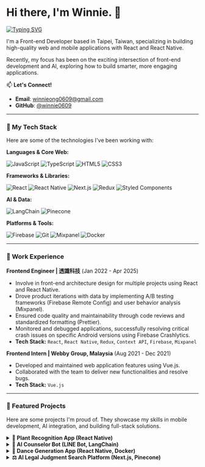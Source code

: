 
# Hi there, I'm Winnie. 👋

<a href="https://git.io/typing-svg"><img src="https://readme-typing-svg.herokuapp.com?font=Fira+Code&size=25&pause=1000&color=24292E&width=435&lines=A+Front-end+Developer;Passionate+about+AI+Integration;Building+Intuitive+Web+%26+Mobile+Apps" alt="Typing SVG" /></a>

I'm a Front-end Developer based in Taipei, Taiwan, specializing in building high-quality web and mobile applications with React and React Native.

Recently, my focus has been on the exciting intersection of front-end development and AI, exploring how to build smarter, more engaging applications.

📫 **Let's Connect!**
* **Email**: [winnieong0609@gmail.com](mailto:winnieong0609@gmail.com)
* **GitHub**: [@winnie0609](https://github.com/winnie0609)

---

### 🚀 My Tech Stack

Here are some of the technologies I've been working with:

**Languages & Core Web:**
<p>
  <img src="https://img.shields.io/badge/JavaScript-F7DF1E?style=for-the-badge&logo=javascript&logoColor=black" alt="JavaScript" />
  <img src="https://img.shields.io/badge/TypeScript-3178C6?style=for-the-badge&logo=typescript&logoColor=white" alt="TypeScript" />
  <img src="https://img.shields.io/badge/HTML5-E34F26?style=for-the-badge&logo=html5&logoColor=white" alt="HTML5" />
  <img src="https://img.shields.io/badge/CSS3-1572B6?style=for-the-badge&logo=css3&logoColor=white" alt="CSS3" />
</p>

**Frameworks & Libraries:**
<p>
  <img src="https://img.shields.io/badge/React-61DAFB?style=for-the-badge&logo=react&logoColor=black" alt="React" />
  <img src="https://img.shields.io/badge/React_Native-61DAFB?style=for-the-badge&logo=react&logoColor=black" alt="React Native" />
  <img src="https://img.shields.io/badge/Next.js-000000?style=for-the-badge&logo=nextdotjs&logoColor=white" alt="Next.js" />
  <img src="https://img.shields.io/badge/Redux-764ABC?style=for-the-badge&logo=redux&logoColor=white" alt="Redux" />
  <img src="https://img.shields.io/badge/Styled_Components-DB7093?style=for-the-badge&logo=styled-components&logoColor=white" alt="Styled Components" />
</p>

**AI & Data:**
<p>
  <img src="https://img.shields.io/badge/LangChain-FFFFFF?style=for-the-badge&logo=langchain&logoColor=black" alt="LangChain" />
  <img src="https://img.shields.io/badge/Pinecone-000000?style=for-the-badge&logo=pinecone&logoColor=white" alt="Pinecone" />
</p>

**Platforms & Tools:**
<p>
  <img src="https://img.shields.io/badge/Firebase-FFCA28?style=for-the-badge&logo=firebase&logoColor=black" alt="Firebase" />
  <img src="https://img.shields.io/badge/Git-F05032?style=for-the-badge&logo=git&logoColor=white" alt="Git" />
  <img src="https://img.shields.io/badge/Mixpanel-A065E4?style=for-the-badge&logo=mixpanel&logoColor=white" alt="Mixpanel" />
  <img src="https://img.shields.io/badge/Docker-2496ED?style=for-the-badge&logo=docker&logoColor=white" alt="Docker" />
</p>

---

### 💼 Work Experience

**Frontend Engineer | 透識科技** (Jan 2022 - Apr 2025)
* Involve in front-end architecture design for multiple projects using React and React Native.
* Drove product iterations with data by implementing A/B testing frameworks (Firebase Remote Config) and user behavior analysis (Mixpanel).
* Ensured code quality and maintainability through code reviews and standardized formatting (Prettier).
* Monitored and debugged applications, successfully resolving critical crash issues on specific Android versions using Firebase Crashlytics.
* **Tech Stack:** `React`, `React Native`, `Redux`, `Context API`, `Firebase`, `Mixpanel`

**Frontend Intern | Webby Group, Malaysia** (Aug 2021 - Dec 2021)
* Developed and maintained web application features using Vue.js.
* Collaborated with the team to deliver new functionalities and resolve bugs.
* **Tech Stack:** `Vue.js`

---

### 🔧 Featured Projects

Here are some projects I'm proud of. They showcase my skills in mobile development, AI integration, and building full-stack solutions.
<details>
<summary><strong>🌿 Plant Recognition App (React Native)</strong></summary>
<p>
A mobile app that evolved from a simple tool to a long-term plant care companion. I led a crucial A/B test that reshaped the product's core strategy based on user data.
<ul>
    <li><strong>My Contributions:</strong> Camera integration, push notification system, and journal feature development.</li>
    <li><strong>Tech Stack:</strong> <code>React Native</code>, <code>Firebase A/B Testing</code>, <code>Mixpanel</code></li>
</ul>
</p>
</details>

<details>
<summary><strong>🤖 AI Counselor Bot (LINE Bot, LangChain)</strong></summary>
<p>
An AI-powered chatbot designed to provide psychological counseling. I was deeply involved in enhancing the conversation quality.
<ul>
    <li><strong>My Contributions:</strong> Fine-tuning the LLM (data collection & cleaning), prompt engineering, and designing a complex agent workflow with LangChain to optimize response quality.</li>
    <li><strong>Tech Stack:</strong> <code>LangChain</code>, <code>LINE Bot API</code></li>
</ul>
</p>
</details>

<details>
<summary><strong>💃 Dance Generation App (React Native, Docker)</strong></summary>
<p>
A creative app that generates dance videos from user uploads. I participated in designing the entire pipeline from user upload to video generation.
<ul>
    <li><strong>My Contributions:</strong> Integrated multiple AI models (pose estimation, motion generation) deployed in Docker containers and helped resolve backend memory bottlenecks.</li>
    <li><strong>Tech Stack:</strong> <code>React Native</code>, <code>Docker</code>, <code>RunPod</code></li>
</ul>
</p>
</details>

<details>
<summary><strong>⚖️ AI Legal Judgment Search Platform (Next.js, Pinecone)</strong></summary>
<p>
A Proof-of-Concept project for searching legal precedents using AI. I was responsible for the entire front-end architecture and development.
<ul>
    <li><strong>My Contributions:</strong> Built the user interface with Next.js and connected it to a backend RAG service composed of Firebase Cloud Functions, Pinecone, and external LLMs.</li>
    <li><strong>Tech Stack:</strong> <code>Next.js</code>, <code>Pinecone</code>, <code>Firebase Cloud Functions</code></li>
</ul>
</p>
</details>
